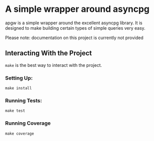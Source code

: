 # A simple wrapper around asyncpg

apgw is a simple wrapper around the excellent asyncpg library. It is designed to make building
certain types of simple queries very easy.

Please note: documentation on this project is currently not provided

## Interacting With the Project

`make` is the best way to interact with the project.

### Setting Up:

    make install

### Running Tests:

    make test

### Running Coverage

    make coverage
